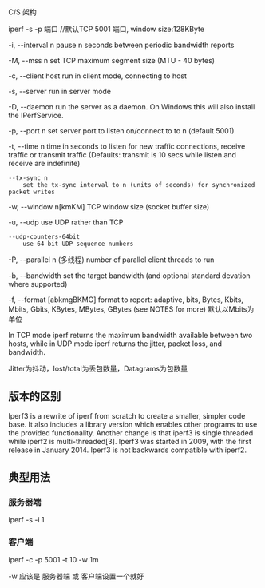 
## 

C/S 架构

iperf -s -p 端口    //默认TCP 5001 端口, window size:128KByte

-i, --interval n
    pause n seconds between periodic bandwidth reports

-M, --mss n
    set TCP maximum segment size (MTU - 40 bytes)

-c, --client host
    run in client mode, connecting to host

-s, --server
    run in server mode

-D, --daemon
              run the server as a daemon.  On Windows this will also install the IPerfService.

-p, --port n
              set server port to listen on/connect to to n (default 5001)

-t, --time n
    time in seconds to listen for new traffic connections, receive traffic or transmit traffic (Defaults: transmit is 10 secs while listen and receive are indefinite)

    --tx-sync n
        set the tx-sync interval to n (units of seconds) for synchronized packet writes


-w, --window n[kmKM]
              TCP window size (socket buffer size)

-u, --udp
    use UDP rather than TCP

    --udp-counters-64bit
        use 64 bit UDP sequence numbers

-P, --parallel n    (多线程)
    number of parallel client threads to run


-b, --bandwidth
    set the target bandwidth (and optional standard devation where supported)

-f, --format
    [abkmgBKMG]   format to report: adaptive, bits, Bytes, Kbits, Mbits, Gbits, KBytes, MBytes, GBytes (see NOTES for more)
    默认以Mbits为单位





In TCP mode iperf returns the maximum bandwidth available between two hosts, while in UDP mode iperf returns the jitter, packet loss, and bandwidth.

Jitter为抖动，lost/total为丢包数量，Datagrams为包数量



## 版本的区别

Iperf3 is a rewrite of iperf from scratch to create a smaller, simpler code base. It also includes a library version which enables other programs to use the provided functionality. Another change is that iperf3 is single threaded while iperf2 is multi-threaded[3]. Iperf3 was started in 2009, with the first release in January 2014. Iperf3 is not backwards compatible with iperf2.


## 典型用法
### 服务器端

iperf -s -i 1 

### 客户端

iperf -c -p 5001 -t 10 -w 1m




-w 应该是 服务器端 或 客户端设置一个就好
